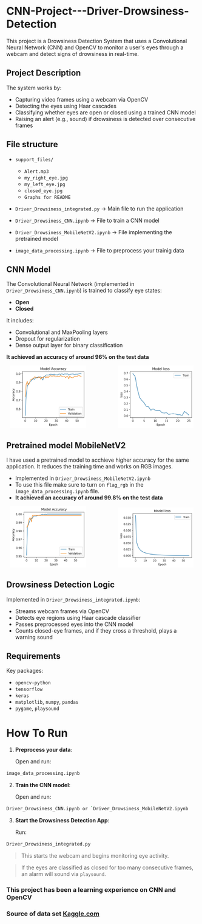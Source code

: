 # CNN-Project---Driver-Drowsiness-Detection
This project is a Drowsiness Detection System that uses a Convolutional Neural Network (CNN) and OpenCV to monitor a user's eyes through a webcam and detect signs of drowsiness in real-time.

## Project Description

The system works by:

* Capturing video frames using a webcam via OpenCV
* Detecting the eyes using Haar cascades
* Classifying whether eyes are open or closed using a trained CNN model
* Raising an alert (e.g., sound) if drowsiness is detected over consecutive frames

## File structure 
* `support_files/`  
    - `Alert.mp3`  
    - `my_right_eye.jpg`  
    - `my_left_eye.jpg`  
    - `closed_eye.jpg`
    - `Graphs for README`

* `Driver_Drowsiness_integrated.py` -> Main file to run the application 
* `Driver_Drowsiness_CNN.ipynb` -> File to train a CNN model 
* `Driver_Drowsiness_MobileNetV2.ipynb` -> File implementing the pretrained model
* `image_data_processing.ipynb` -> File to preprocess your trainig data 

## CNN Model

The Convolutional Neural Network (implemented in `Driver_Drowsiness_CNN.ipynb`) is trained to classify eye states:

* **Open**
* **Closed**

It includes:

* Convolutional and MaxPooling layers
* Dropout for regularization
* Dense output layer for binary classification

**It achieved an accuracy of around 96% on the test data**
<div align="center">
  <img src="support_files/Accuracy_vs_epochs.jpg" alt="Accuracy" width="200" style="display:inline-block; margin-right:80px;">
  <img src="support_files/loss_vs_epochs.jpg" alt="Loss" width="200" style="display:inline-block;">
</div>

## Pretrained model MobileNetV2
I have used a pretrained model to acchieve higher accuracy for the same application. It reduces the training time and works on RGB images.
* Implemented in `Driver_Drowsiness_MobileNetV2.ipynb`
* To use this file make sure to turn on `flag_rgb` in the `image_data_processing.ipynb` file.
* **It achieved an accuracy of around 99.8% on the test data**

<div align="center">
  <img src="support_files/Accuracy_vs_epochs_rgb2.jpg" alt="Accuracy" width="200" style="display:inline-block; margin-right:80px;">
  <img src="support_files/loss_vs_epochs_rgb2.jpg" alt="Loss" width="200" style="display:inline-block;">
</div>


##  Drowsiness Detection Logic

Implemented in `Driver_Drowsiness_integrated.ipynb`:

* Streams webcam frames via OpenCV
* Detects eye regions using Haar cascade classifier
* Passes preprocessed eyes into the CNN model
* Counts closed-eye frames, and if they cross a threshold, plays a warning sound

## Requirements
Key packages:

* `opencv-python`
* `tensorflow`
* `keras`
* `matplotlib`, `numpy`, `pandas`
* `pygame`, `playsound`

# How To Run 
1. **Preprocess your data**:

    Open and run:

```bash
image_data_processing.ipynb
```
2. **Train the CNN model**:

    Open and run:

```bash
Driver_Drowsiness_CNN.ipynb or `Driver_Drowsiness_MobileNetV2.ipynb
```

3. **Start the Drowsiness Detection App**:

    Run:

```bash
Driver_Drowsiness_integrated.py
```
> This starts the webcam and begins monitoring eye activity.

>If the eyes are classified as closed for too many consecutive frames, an alarm will sound via `playsound`.

### This project has been a learning experience on CNN and OpenCV 
### Source of data set [Kaggle.com](https://www.kaggle.com/datasets/dheerajperumandla/drowsiness-dataset?resource=download)
